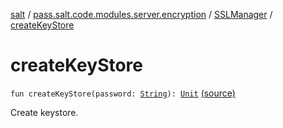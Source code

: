 [salt](../../index.md) / [pass.salt.code.modules.server.encryption](../index.md) / [SSLManager](index.md) / [createKeyStore](./create-key-store.md)

# createKeyStore

`fun createKeyStore(password: `[`String`](https://kotlinlang.org/api/latest/jvm/stdlib/kotlin/-string/index.html)`): `[`Unit`](https://kotlinlang.org/api/latest/jvm/stdlib/kotlin/-unit/index.html) [(source)](https://github.com/kurbaniec-tgm/salt/tree/master/code/modules/server/encryption/SSLManager.kt#L50)

Create keystore.

